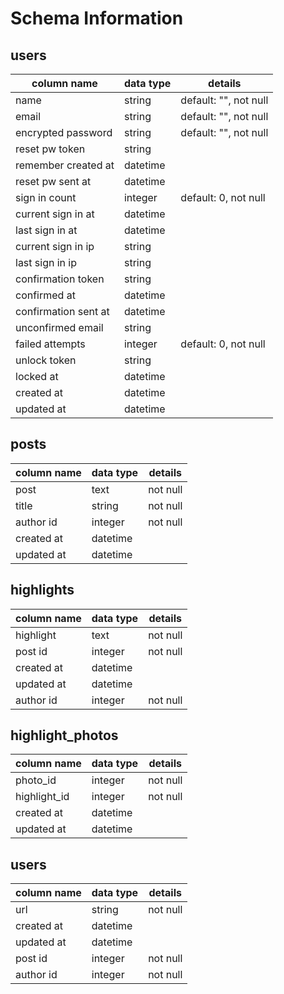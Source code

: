 # Schema Information

## users
column name         | data type | details
--------------------|-----------|-----------------------
name                | string    | default: "", not null
email               | string    | default: "", not null
encrypted password  | string    | default: "", not null
reset pw token      | string    |
remember created at | datetime  |
reset pw sent at    | datetime  |
sign in count       | integer   | default: 0, not null
current sign in at  | datetime  |
last sign in at     | datetime  |
current sign in ip  | string    |
last sign in ip     | string    |
confirmation token  | string    |
confirmed at        | datetime  |
confirmation sent at| datetime  |
unconfirmed email   | string    |
failed attempts     | integer   | default: 0, not null
unlock token        | string    |
locked at           | datetime  |
created at          | datetime  |
updated at          | datetime  |


## posts
column name | data type | details
------------|-----------|-----------------------
post        | text      | not null
title       | string    | not null
author id   | integer   | not null
created at  | datetime  |
updated at  | datetime  |

## highlights
column name     | data type | details
----------------|-----------|-----------------------
highlight       | text      | not null
post id         | integer   | not null
created at      | datetime  |
updated at      | datetime  |
author id       | integer   | not null


## highlight_photos
column name | data type | details
------------|-----------|-----------------------
photo_id    | integer   | not null
highlight_id| integer   | not null
created at  | datetime  |
updated at  | datetime  |

## users
column name     | data type | details
----------------|-----------|-----------------------
url             | string    | not null
created at      | datetime  |
updated at      | datetime  |
post id         | integer   | not null
author id       | integer   | not null
